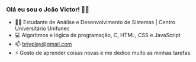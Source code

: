### Olá eu sou o João Victor! 👨‍💻

- 👨‍🎓 Estudante de Análise e Desenvolvimento de Sistemas | Centro Universitário Unifunec
- 💻 Algoritmos e lógica de programação, C, HTML, CSS e JavaScript
- 📫 brjvplay@gmail.com
- ⚡ Gosto de aprender coisas novas e me dedico muito as minhas tarefas 
